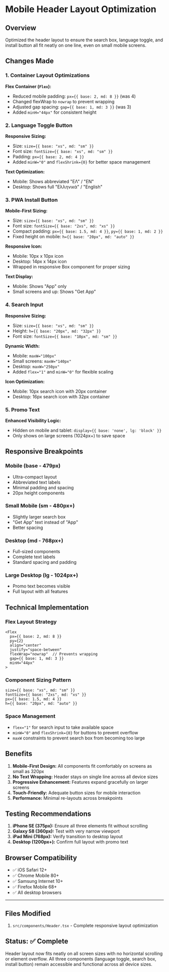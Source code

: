 # Mobile Header Layout Optimization

## Overview
Optimized the header layout to ensure the search box, language toggle, and install button all fit neatly on one line, even on small mobile screens.

## Changes Made

### 1. Container Layout Optimizations

**Flex Container (`Flex`):**
- Reduced mobile padding: `px={{ base: 2, md: 8 }}` (was 4)
- Changed flexWrap to `nowrap` to prevent wrapping
- Adjusted gap spacing: `gap={{ base: 1, md: 3 }}` (was 3)
- Added `minH="44px"` for consistent height

### 2. Language Toggle Button

**Responsive Sizing:**
- Size: `size={{ base: "xs", md: "sm" }}`
- Font size: `fontSize={{ base: "xs", md: "sm" }}`
- Padding: `px={{ base: 2, md: 4 }}`
- Added `minW="0"` and `flexShrink={0}` for better space management

**Text Optimization:**
- Mobile: Shows abbreviated "ΕΛ" / "EN"
- Desktop: Shows full "Ελληνικά" / "English"

### 3. PWA Install Button

**Mobile-First Sizing:**
- Size: `size={{ base: "xs", md: "sm" }}`
- Font size: `fontSize={{ base: "2xs", md: "xs" }}`
- Compact padding: `px={{ base: 1.5, md: 4 }}`, `py={{ base: 1, md: 2 }}`
- Fixed height on mobile: `h={{ base: "20px", md: "auto" }}`

**Responsive Icon:**
- Mobile: 10px x 10px icon
- Desktop: 14px x 14px icon
- Wrapped in responsive Box component for proper sizing

**Text Display:**
- Mobile: Shows "App" only
- Small screens and up: Shows "Get App"

### 4. Search Input

**Responsive Sizing:**
- Size: `size={{ base: "xs", md: "sm" }}`
- Height: `h={{ base: "20px", md: "32px" }}`
- Font size: `fontSize={{ base: "10px", md: "sm" }}`

**Dynamic Width:**
- Mobile: `maxW="100px"`
- Small screens: `maxW="140px"`
- Desktop: `maxW="250px"`
- Added `flex="1"` and `minW="0"` for flexible scaling

**Icon Optimization:**
- Mobile: 10px search icon with 20px container
- Desktop: 16px search icon with 32px container

### 5. Promo Text

**Enhanced Visibility Logic:**
- Hidden on mobile and tablet: `display={{ base: 'none', lg: 'block' }}`
- Only shows on large screens (1024px+) to save space

## Responsive Breakpoints

### Mobile (base - 479px)
- Ultra-compact layout
- Abbreviated text labels
- Minimal padding and spacing
- 20px height components

### Small Mobile (sm - 480px+)
- Slightly larger search box
- "Get App" text instead of "App"
- Better spacing

### Desktop (md - 768px+)
- Full-sized components
- Complete text labels
- Standard spacing and padding

### Large Desktop (lg - 1024px+)
- Promo text becomes visible
- Full layout with all features

## Technical Implementation

### Flex Layout Strategy
```tsx
<Flex
  px={{ base: 2, md: 8 }}
  py={2}
  align="center"
  justify="space-between"
  flexWrap="nowrap"  // Prevents wrapping
  gap={{ base: 1, md: 3 }}
  minH="44px"
>
```

### Component Sizing Pattern
```tsx
size={{ base: "xs", md: "sm" }}
fontSize={{ base: "2xs", md: "xs" }}
px={{ base: 1.5, md: 4 }}
h={{ base: "20px", md: "auto" }}
```

### Space Management
- `flex="1"` for search input to take available space
- `minW="0"` and `flexShrink={0}` for buttons to prevent overflow
- `maxW` constraints to prevent search box from becoming too large

## Benefits

1. **Mobile-First Design:** All components fit comfortably on screens as small as 320px
2. **No Text Wrapping:** Header stays on single line across all device sizes
3. **Progressive Enhancement:** Features expand gracefully on larger screens
4. **Touch-Friendly:** Adequate button sizes for mobile interaction
5. **Performance:** Minimal re-layouts across breakpoints

## Testing Recommendations

1. **iPhone SE (375px):** Ensure all three elements fit without scrolling
2. **Galaxy S8 (360px):** Test with very narrow viewport
3. **iPad Mini (768px):** Verify transition to desktop layout
4. **Desktop (1200px+):** Confirm full layout with promo text

## Browser Compatibility

- ✅ iOS Safari 12+
- ✅ Chrome Mobile 80+
- ✅ Samsung Internet 10+
- ✅ Firefox Mobile 68+
- ✅ All desktop browsers

---

## Files Modified

1. `src/components/Header.tsx` - Complete responsive layout optimization

## Status: ✅ Complete

Header layout now fits neatly on all screen sizes with no horizontal scrolling or element overflow. All three components (language toggle, search box, install button) remain accessible and functional across all device sizes.